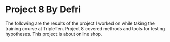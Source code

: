 # Project 8 By Defri
The following are the results of the project I worked on while taking the training course at TripleTen. Project 8 covered methods and tools for testing hypotheses. This project is about online shop.
